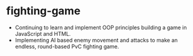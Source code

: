# fighting-game

- Continuing to learn and implement OOP principles building a game in JavaScript and HTML.
- Implementing AI based enemy movement and attacks to make an endless, round-based PvC fighting game.
